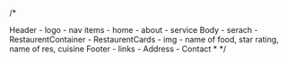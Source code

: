 /*

  Header
    - logo
    - nav items
       - home
       - about
       - service
  Body
    - serach
    - RestaurentContainer
       - RestaurentCards
         - img
         - name of food, star rating, name of res, cuisine
  Footer
    - links
    - Address
    - Contact
 *
 */